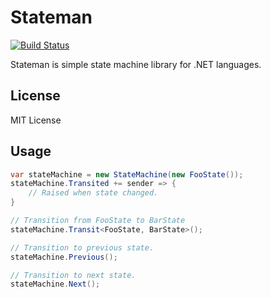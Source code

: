 # Stateman

[![Build Status](https://dev.azure.com/ReiFujimura/Stateman/_apis/build/status/rf8409.Stateman?branchName=master)](https://dev.azure.com/ReiFujimura/Stateman/_build/latest?definitionId=2&branchName=master)

Stateman is simple state machine library for .NET languages.

## License

MIT License

## Usage

```csharp
var stateMachine = new StateMachine(new FooState());
stateMachine.Transited += sender => {
    // Raised when state changed.
}

// Transition from FooState to BarState
stateMachine.Transit<FooState, BarState>();

// Transition to previous state.
stateMachine.Previous();

// Transition to next state.
stateMachine.Next();
```
